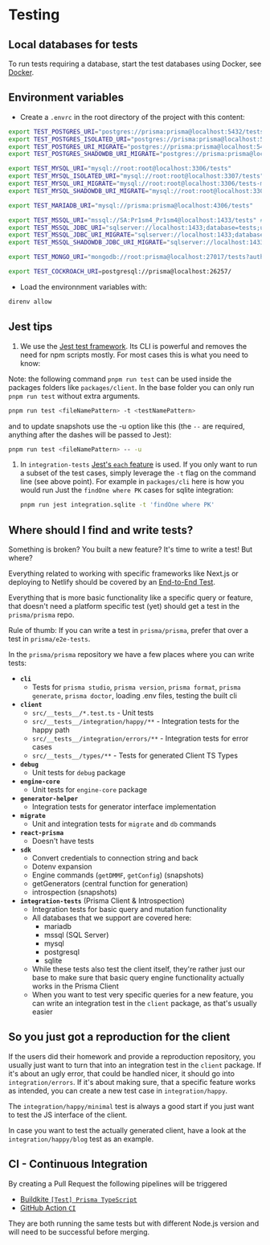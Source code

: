 # Testing

## Local databases for tests

To run tests requiring a database, start the test databases using Docker, see [Docker](./docker/README.md).

## Environment variables

- Create a `.envrc` in the root directory of the project with this content:

```sh
export TEST_POSTGRES_URI="postgres://prisma:prisma@localhost:5432/tests"
export TEST_POSTGRES_ISOLATED_URI="postgres://prisma:prisma@localhost:5435/tests"
export TEST_POSTGRES_URI_MIGRATE="postgres://prisma:prisma@localhost:5432/tests-migrate"
export TEST_POSTGRES_SHADOWDB_URI_MIGRATE="postgres://prisma:prisma@localhost:5432/tests-migrate-shadowdb"

export TEST_MYSQL_URI="mysql://root:root@localhost:3306/tests"
export TEST_MYSQL_ISOLATED_URI="mysql://root:root@localhost:3307/tests"
export TEST_MYSQL_URI_MIGRATE="mysql://root:root@localhost:3306/tests-migrate"
export TEST_MYSQL_SHADOWDB_URI_MIGRATE="mysql://root:root@localhost:3306/tests-migrate-shadowdb"

export TEST_MARIADB_URI="mysql://prisma:prisma@localhost:4306/tests"

export TEST_MSSQL_URI="mssql://SA:Pr1sm4_Pr1sm4@localhost:1433/tests" # for `mssql` lib used in some tests
export TEST_MSSQL_JDBC_URI="sqlserver://localhost:1433;database=tests;user=SA;password=Pr1sm4_Pr1sm4;trustServerCertificate=true;"
export TEST_MSSQL_JDBC_URI_MIGRATE="sqlserver://localhost:1433;database=tests-migrate;user=SA;password=Pr1sm4_Pr1sm4;trustServerCertificate=true;"
export TEST_MSSQL_SHADOWDB_JDBC_URI_MIGRATE="sqlserver://localhost:1433;database=tests-migrate-shadowdb;user=SA;password=Pr1sm4_Pr1sm4;trustServerCertificate=true;"

export TEST_MONGO_URI="mongodb://root:prisma@localhost:27017/tests?authSource=admin"

export TEST_COCKROACH_URI=postgresql://prisma@localhost:26257/
```

- Load the environnment variables with:

```sh
direnv allow
```

## Jest tips

1. We use the [Jest test framework](https://jestjs.io/). Its CLI is powerful and removes the need for npm scripts mostly. For most cases this is what you need to know:

Note: the following command `pnpm run test` can be used inside the packages folders like `packages/client`. In the base folder you can only run `pnpm run test` without extra arguments.

```sh
pnpm run test <fileNamePattern> -t <testNamePattern>
```

and to update snapshots use the -u option like this (the `--` are required, anything after the dashes will be passed to Jest):

```sh
pnpm run test <fileNamePattern> -- -u
```

1. In `integration-tests` [Jest's `each` feature](https://jestjs.io/docs/en/api#testeachtablename-fn-timeout) is used. If you only want to run a subset of the test cases, simply leverage the `-t` flag on the command line (see above point). For example in `packages/cli` here is how you would run Just the `findOne where PK` cases for sqlite integration:

   ```sh
   pnpm run jest integration.sqlite -t 'findOne where PK'
   ```

## Where should I find and write tests?

Something is broken? You built a new feature? It's time to write a test! But where?

Everything related to working with specific frameworks like Next.js or deploying to Netlify should be covered by an [End-to-End Test](https://github.com/prisma/e2e-tests).

Everything that is more basic functionality like a specific query or feature, that doesn't need a platform specific test (yet) should get a test in the `prisma/prisma` repo.

Rule of thumb: If you can write a test in `prisma/prisma`, prefer that over a test in `prisma/e2e-tests`.

In the `prisma/prisma` repository we have a few places where you can write tests:

- **`cli`**
  - Tests for `prisma studio`, `prisma version`, `prisma format`, `prisma generate`, `prisma doctor`, loading .env files, testing the built cli
- **`client`**
  - `src/__tests__/*.test.ts` - Unit tests
  - `src/__tests__/integration/happy/**` - Integration tests for the happy path
  - `src/__tests__/integration/errors/**` - Integration tests for error cases
  - `src/__tests__/types/**` - Tests for generated Client TS Types
- **`debug`**
  - Unit tests for `debug` package
- **`engine-core`**
  - Unit tests for `engine-core` package
- **`generator-helper`**
  - Integration tests for generator interface implementation
- **`migrate`**
  - Unit and integration tests for `migrate` and `db` commands
- **`react-prisma`**
  - Doesn't have tests
- **`sdk`**
  - Convert credentials to connection string and back
  - Dotenv expansion
  - Engine commands (`getDMMF`, `getConfig`) (snapshots)
  - getGenerators (central function for generation)
  - introspection (snapshots)
- **`integration-tests`** (Prisma Client & Introspection)
  - Integration tests for basic query and mutation functionality
  - All databases that we support are covered here:
    - mariadb
    - mssql (SQL Server)
    - mysql
    - postgresql
    - sqlite
  - While these tests also test the client itself, they're rather just our base to make sure that basic query engine functionality actually works in the Prisma Client
  - When you want to test very specific queries for a new feature, you can write an integration test in the `client` package, as that's usually easier

## So you just got a reproduction for the client

If the users did their homework and provide a reproduction repository, you usually just want to turn that into an integration test in the `client` package.
If it's about an ugly error, that could be handled nicer, it should go into `integration/errors`.
If it's about making sure, that a specific feature works as intended, you can create a new test case in `integration/happy`.

The `integration/happy/minimal` test is always a good start if you just want to test the JS interface of the client.

In case you want to test the actually generated client, have a look at the `integration/happy/blog` test as an example.

## CI - Continuous Integration

By creating a Pull Request the following pipelines will be triggered

- [Buildkite `[Test] Prisma TypeScript`](https://buildkite.com/prisma/test-prisma-typescript)
- [GitHub Action `CI`](https://github.com/prisma/prisma/blob/main/.github/workflows/test.yml)

They are both running the same tests but with different Node.js version and will need to be successful before merging.
